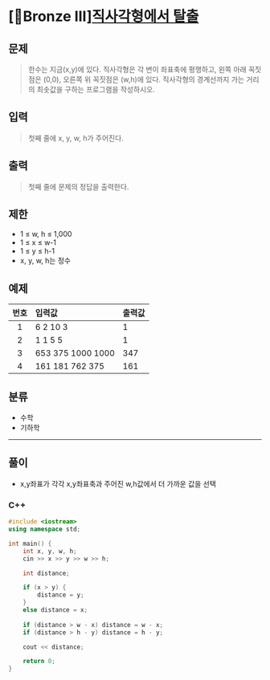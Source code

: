 # [🥉Bronze Ⅲ][직사각형에서 탈출](https://www.acmicpc.net/problem/1085)
## 문제
> 한수는 지금(x,y)에 있다. 직사각형은 각 변이 좌표축에 평행하고, 왼쪽 아래 꼭짓점은 (0,0), 오른쪽 위 꼭짓점은 (w,h)에 있다. 직사각형의 경계선까지 가는 거리의 최솟값을 구하는 프로그램을 작성하시오.
## 입력
> 첫째 줄에 x, y, w, h가 주어진다.
## 출력
> 첫째 줄에 문제의 정답을 출력한다.
## 제한
+ 1 ≤ w, h ≤ 1,000
+ 1 ≤ x ≤ w-1
+ 1 ≤ y ≤ h-1
+ x, y, w, h는 정수
## 예제
| 번호 | 입력값 | 출력값 |
|:---:|:---|:---|
|1|6 2 10 3| 1 |
|2|1 1 5 5| 1|
|3|653 375 1000 1000| 347|
|4|161 181 762 375|161|

## 분류
+ 수학
+ 기하학

---------
## 풀이
+ x,y좌표가 각각 x,y좌표축과 주어진 w,h값에서 더 가까운 값을 선택

### C++
```C++
#include <iostream>
using namespace std;

int main() {
	int x, y, w, h;
	cin >> x >> y >> w >> h;

	int distance;

	if (x > y) {
		distance = y;
	}
	else distance = x;
	
	if (distance > w - x) distance = w - x;
	if (distance > h - y) distance = h - y;

	cout << distance;

	return 0;
}
```